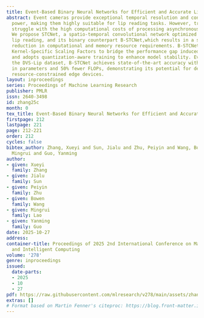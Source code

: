 ```yaml
---
title: Event-Based Binary Neural Networks for Efficient and Accurate Lip Reading
abstract: Event cameras provide exceptional temporal resolution and consume minimal
  power, making them highly suitable for lip reading tasks. However, traditional methods
  struggle with the high computational costs of processing asynchronous event streams.
  We propose STCNet, a spatio-temporal convolutional network optimized for event-driven
  lip reading, and its binary counterpart B-STCNet,which results in a substantial
  reduction in computational and memory resource requirements. B-STCNet introduces
  Kernel-Specific Scaling Factors to bridge the performance gap induced by binarization
  and adopts quantization-aware training to enhance model stability. Evaluated on
  the DVS-Lip dataset, B-STCNet achieves state-of-the-art accuracy with over 90% reduction
  in parameters and 50% fewer FLOPs, demonstrating its potential for deployment on
  resource-constrained edge devices.
layout: inproceedings
series: Proceedings of Machine Learning Research
publisher: PMLR
issn: 2640-3498
id: zhang25c
month: 0
tex_title: Event-Based Binary Neural Networks for Efficient and Accurate Lip Reading
firstpage: 212
lastpage: 221
page: 212-221
order: 212
cycles: false
bibtex_author: Zhang, Xueyi and Sun, Jialu and Zhu, Peiyin and Wang, Bowen and Lao,
  Mingrui and Guo, Yanming
author:
- given: Xueyi
  family: Zhang
- given: Jialu
  family: Sun
- given: Peiyin
  family: Zhu
- given: Bowen
  family: Wang
- given: Mingrui
  family: Lao
- given: Yanming
  family: Guo
date: 2025-10-27
address:
container-title: Proceedings of 2025 2nd International Conference on Machine Learning
  and Intelligent Computing
volume: '278'
genre: inproceedings
issued:
  date-parts:
  - 2025
  - 10
  - 27
pdf: https://raw.githubusercontent.com/mlresearch/v278/main/assets/zhang25c/zhang25c.pdf
extras: []
# Format based on Martin Fenner's citeproc: https://blog.front-matter.io/posts/citeproc-yaml-for-bibliographies/
---
```

